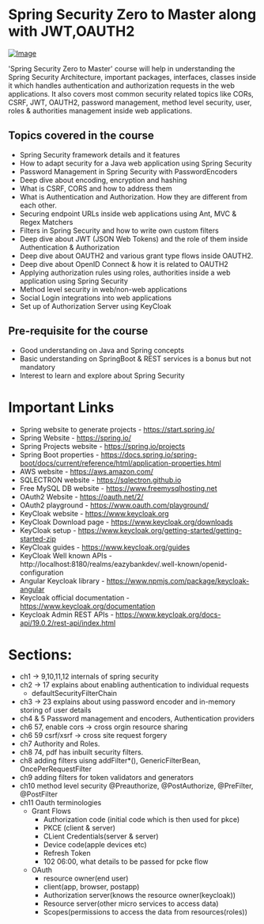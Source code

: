 # Spring Security Zero to Master along with JWT,OAUTH2

[![Image](https://udemy-image-web-upload.s3.amazonaws.com:443/redactor/raw/article_lecture/2022-08-02_02-29-54-2dd92a5c40a42ff2f67d0441d21e1bff.png "Spring Security Zero to Master along with JWT,OAUTH2")](https://www.udemy.com/course/spring-security-zero-to-master/?referralCode=87DD08821FF0A3685D1C)

'Spring Security Zero to Master' course will help in understanding the Spring Security Architecture, important packages, interfaces, classes inside it which handles authentication and authorization requests in the web applications. It also covers most common security related topics like CORs, CSRF, JWT, OAUTH2, password management, method level security, user, roles & authorities management inside web applications.

## Topics covered in the course

* Spring Security framework details and it features
* How to adapt security for a Java web application using Spring Security
* Password Management in Spring Security with PasswordEncoders
* Deep dive about encoding, encryption and hashing
* What is CSRF, CORS and how to address them
* What is Authentication and Authorization. How they are different from each other.
* Securing endpoint URLs inside web applications using Ant, MVC & Regex Matchers
* Filters in Spring Security and how to write own custom filters
* Deep dive about JWT (JSON Web Tokens) and the role of them inside Authentication & Authorization
* Deep dive about OAUTH2 and various grant type flows inside OAUTH2.
* Deep dive about OpenID Connect & how it is related to OAUTH2
* Applying authorization rules using roles, authorities inside a web application using Spring Security
* Method level security in web/non-web applications
* Social Login integrations into web applications
* Set up of Authorization Server using KeyCloak 

## Pre-requisite for the course
- Good understanding on Java and Spring concepts
- Basic understanding on SpringBoot & REST services is a bonus but not mandatory
- Interest to learn and explore about Spring Security

# Important Links

- Spring website to generate projects - https://start.spring.io/
- Spring Website - https://spring.io/
- Spring Projects website - https://spring.io/projects
- Spring Boot properties - https://docs.spring.io/spring-boot/docs/current/reference/html/application-properties.html
- AWS website - https://aws.amazon.com/
- SQLECTRON website - https://sqlectron.github.io
- Free MySQL DB website - https://www.freemysqlhosting.net
- OAuth2 Website - https://oauth.net/2/
- OAuth2 playground - https://www.oauth.com/playground/
- KeyCloak website - https://www.keycloak.org
- KeyCloak Download page - https://www.keycloak.org/downloads
- KeyCloak setup - https://www.keycloak.org/getting-started/getting-started-zip
- KeyCloak guides - https://www.keycloak.org/guides
- KeyCloak Well known APIs - http://localhost:8180/realms/eazybankdev/.well-known/openid-configuration
- Angular Keycloak library - https://www.npmjs.com/package/keycloak-angular
- Keycloak official documentation - https://www.keycloak.org/documentation
- Keycloak Admin REST APIs - https://www.keycloak.org/docs-api/19.0.2/rest-api/index.html

# Sections: 

- ch1 -> 9,10,11,12 internals of spring security
- ch2 -> 17 explains about enabling authentication to individual requests
     * defaultSecurityFilterChain
- ch3 -> 23 explains about using password encoder and in-memory storing of user details
- ch4 & 5 Password management and encoders, Authentication providers
- ch6 57, enable cors -> cross orgin resource sharing
- ch6 59 csrf/xsrf -> cross site request forgery
- ch7  Authority and Roles.
- ch8 74, pdf has inbuilt security filters.
- ch8 adding filters uisng addFilter*(), GenericFilterBean, OncePerRequestFilter
- ch9 adding filters for token validators and generators
- ch10 method level security @Preauthorize, @PostAuthorize, @PreFilter, @PostFilter
- ch11 Oauth terminologies
   - Grant Flows  
     * Authorization code (initial code which is then used for pkce)
     * PKCE (client & server)
     * CLient Credentials(server & server)
     * Device code(apple devices etc)
     * Refresh Token 
     * 102 06:00, what details to be passed for pcke flow
   - OAuth 
     * resource owner(end user)
     * client(app, browser, postapp)
     * Authorization server(knows the resource owner(keycloak))
     * Resource server(other micro services to access data)
     * Scopes(permissions to access the data from resources(roles)) 
   
